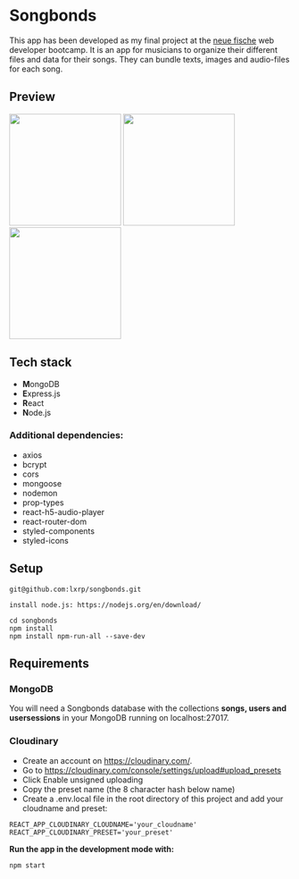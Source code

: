 # Songbonds

This app has been developed as my final project at the [neue fische](https://www.neuefische.de/weiterbildung/web-development "neue fische web-development") web developer bootcamp.
It is an app for musicians to organize their different files and data for their songs. They can bundle texts, images and audio-files for each song. 


## Preview

<p>
<img src="https://res.cloudinary.com/songbonds/image/upload/v1572295456/GitHub-Pics/q0d1a9s8kbmd2bopvw2r.png" width="200">
<img src="https://res.cloudinary.com/songbonds/image/upload/v1572295457/GitHub-Pics/wec06tsxkkwia0vjiwtt.png" width="200">
<img src="https://res.cloudinary.com/songbonds/image/upload/v1572295462/GitHub-Pics/kcev0bn8cnyxwcp715ld.png" width="200">
</p>

## Tech stack

   * **M**ongoDB
   * **E**xpress.js
   * **R**eact
   * **N**ode.js
   
### Additional dependencies:

  * axios
  * bcrypt
  * cors
  * mongoose
  * nodemon
  * prop-types
  * react-h5-audio-player
  * react-router-dom
  * styled-components
  * styled-icons

## Setup

`git@github.com:lxrp/songbonds.git
`

`install node.js: https://nodejs.org/en/download/
`

```
cd songbonds
npm install
npm install npm-run-all --save-dev
```


## Requirements

### MongoDB

You will need a Songbonds database with the collections **songs, users and usersessions** in your MongoDB running on localhost:27017.

### Cloudinary

* Create an account on https://cloudinary.com/.
* Go to https://cloudinary.com/console/settings/upload#upload_presets
* Click Enable unsigned uploading
* Copy the preset name (the 8 character hash below name)
* Create a .env.local file in the root directory of this project and add your cloudname and preset:

```
REACT_APP_CLOUDINARY_CLOUDNAME='your_cloudname'
REACT_APP_CLOUDINARY_PRESET='your_preset'
```


**Run the app in the development mode with:**
```
npm start
```
